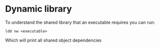 # Dynamic library


To understand the shared library that an executable requires you can
run:
```console
ldd nw <executable>
```

Which will print all shared object dependencies